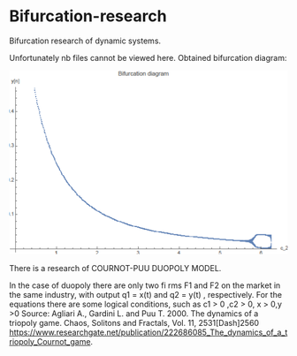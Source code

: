 # Bifurcation-research
Bifurcation research of dynamic systems.

Unfortunately nb files cannot be viewed here. 
Obtained bifurcation diagram:


![alt text](https://github.com/EkaterinaO/Bifurcation-research/blob/master/bifurcation.png)

There is a research of COURNOT-PUU DUOPOLY MODEL.
 
In the case of duopoly there are only two fi rms F1  and F2  on the market in the same industry,
with output q1 = x(t)  and q2 = y(t) , respectively. For the equations there are some logical conditions, such as 
с1 > 0 ,с2 > 0, х > 0,у >0
Source: Agliari A., Gardini L. and Puu T. 2000. The dynamics
of a triopoly game. Chaos, Solitons and Fractals, Vol. 11,
2531\[Dash]2560
https://www.researchgate.net/publication/222686085_The_dynamics_of_a_triopoly_Cournot_game.
 
